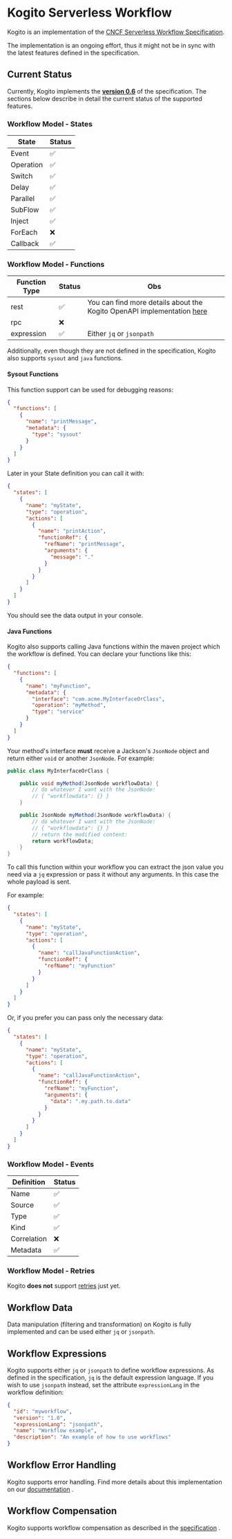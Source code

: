 # Kogito Serverless Workflow

Kogito is an implementation of the [CNCF Serverless Workflow Specification](https://serverlessworkflow.io/).

The implementation is an ongoing effort, thus it might not be in sync with the latest features defined in the
specification.

## Current Status

Currently, Kogito implements the [**version
0.6**](https://github.com/serverlessworkflow/specification/blob/0.6.x/specification.md) of the specification. The
sections below describe in detail the current status of the supported features.

### Workflow Model - States

| State         | Status             |
| ------------- | ------------------ |
| Event         | :white_check_mark: |
| Operation     | :white_check_mark: |
| Switch        | :white_check_mark: |
| Delay         | :white_check_mark: |
| Parallel      | :white_check_mark: |
| SubFlow       | :white_check_mark: |
| Inject        | :white_check_mark: |
| ForEach       | :x:                |
| Callback      | :white_check_mark: |

### Workflow Model - Functions

| Function Type | Status             | Obs |
| ------------- | ------------------ | --- |
| rest          | :white_check_mark: | You can find more details about the Kogito OpenAPI implementation [here](../kogito-codegen-modules/kogito-codegen-openapi) |
| rpc           | :x:                | |
| expression    | :white_check_mark: | Either `jq` or `jsonpath` |

Additionally, even though they are not defined in the specification, Kogito also supports `sysout` and `java` functions.

#### Sysout Functions

This function support can be used for debugging reasons:

```json
{
  "functions": [
    {
      "name": "printMessage",
      "metadata": {
        "type": "sysout"
      }
    }
  ]
}
```

Later in your State definition you can call it with:

```json
{
  "states": [
    {
      "name": "myState",
      "type": "operation",
      "actions": [
        {
          "name": "printAction",
          "functionRef": {
            "refName": "printMessage",
            "arguments": {
              "message": "."
            }
          }
        }
      ]
    }
  ]
}
```

You should see the data output in your console.

#### Java Functions

Kogito also supports calling Java functions within the maven project which the workflow is defined. You can declare your
functions like this:

```json
{
  "functions": [
    {
      "name": "myFunction",
      "metadata": {
        "interface": "com.acme.MyInterfaceOrClass",
        "operation": "myMethod",
        "type": "service"
      }
    }
  ]
}
```

Your method's interface **must** receive a Jackson's `JsonNode` object and return either `void` or another `JsonNode`.
For example:

```java
public class MyInterfaceOrClass {

    public void myMethod(JsonNode workflowData) {
        // do whatever I want with the JsonNode:
        // { "workflowdata": {} }
    }

    public JsonNode myMethod(JsonNode workflowData) {
        // do whatever I want with the JsonNode:
        // { "workflowdata": {} }
        // return the modified content:
        return workflowData;
    }
}
```

To call this function within your workflow you can extract the json value you need via a `jq` expression or pass it
without any arguments. In this case the whole payload is sent.

For example:

```json
{
  "states": [
    {
      "name": "myState",
      "type": "operation",
      "actions": [
        {
          "name": "callJavaFunctionAction",
          "functionRef": {
            "refName": "myFunction"
          }
        }
      ]
    }
  ]
}
```

Or, if you prefer you can pass only the necessary data:

```json
{
  "states": [
    {
      "name": "myState",
      "type": "operation",
      "actions": [
        {
          "name": "callJavaFunctionAction",
          "functionRef": {
            "refName": "myFunction",
            "arguments": {
              "data": ".my.path.to.data"
            }
          }
        }
      ]
    }
  ]
}
```

### Workflow Model - Events

| Definition | Status             |
| ---------- | ------------------ |
| Name       | :white_check_mark: |
| Source     | :white_check_mark: |
| Type       | :white_check_mark: |
| Kind       | :white_check_mark: |
| Correlation | :x:               |
| Metadata    | :white_check_mark: |

### Workflow Model - Retries

Kogito **does not**
support [retries](https://github.com/serverlessworkflow/specification/blob/0.6.x/specification.md#Retry-Definition) just
yet.

## Workflow Data

Data manipulation (filtering and transformation) on Kogito is fully implemented and can be used either `jq`
or `jsonpath`.

## Workflow Expressions

Kogito supports either `jq` or `jsonpath` to define workflow expressions. As defined in the specification, `jq` is the
default expression language. If you wish to use `jsonpath` instead, set the attribute `expressionLang` in the workflow
definition:

```json
{
  "id": "myworkflow",
  "version": "1.0",
  "expressionLang": "jsonpath",
  "name": "Workflow example",
  "description": "An example of how to use workflows"
}
```

## Workflow Error Handling

Kogito supports error handling. Find more details about this implementation on
our [documentation](https://docs.jboss.org/kogito/release/latest/html_single/#con-serverless-workflow-error-handling_kogito-developing-decision-services)
.

## Workflow Compensation

Kogito supports workflow compensation as described in
the [specification](https://github.com/serverlessworkflow/specification/blob/0.6.x/specification.md#Workflow-Compensation)
.
